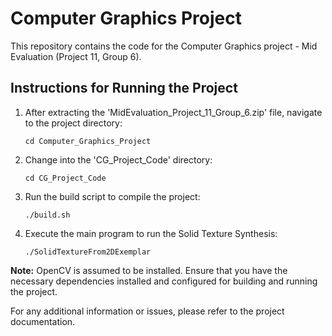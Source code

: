 # Computer Graphics Project

This repository contains the code for the Computer Graphics project - Mid Evaluation (Project 11, Group 6).

## Instructions for Running the Project

1. After extracting the 'MidEvaluation_Project_11_Group_6.zip' file, navigate to the project directory:

    ```
    cd Computer_Graphics_Project
    ```

2. Change into the 'CG_Project_Code' directory:

    ```
    cd CG_Project_Code
    ```

3. Run the build script to compile the project:

    ```
    ./build.sh
    ```

4. Execute the main program to run the Solid Texture Synthesis:

    ```
    ./SolidTextureFrom2DExemplar
    ```

**Note:** OpenCV is assumed to be installed. Ensure that you have the necessary dependencies installed and configured for building and running the project.

For any additional information or issues, please refer to the project documentation.
